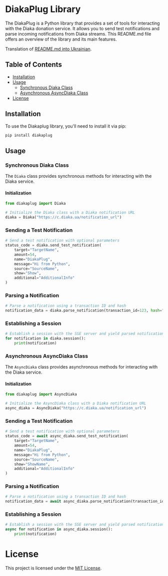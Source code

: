 # DiakaPlug Library

The DiakaPlug is a Python library that provides a set of tools for interacting with the Diaka donation service. It allows you to send test notifications and parse incoming notifications from Diaka streams. This README.md file offers an overview of the library and its main features.

Translation of [README.md into Ukrainian](https://github.com/d3kxrma/diakaplug/blob/main/README_UK.md).

## Table of Contents
- [Installation](#installation)
- [Usage](#usage)
  - [Synchronous Diaka Class](#synchronous-diaka-class)
  - [Asynchronous AsyncDiaka Class](#asynchronous-asyncdiaka-class)
- [License](#license)

## Installation

To use the Diakaplug library, you'll need to install it via pip:

```bash
pip install diakaplug
```
## Usage

### Synchronous Diaka Class

The `Diaka` class provides synchronous methods for interacting with the Diaka service.

#### Initialization

```python
from diakaplug import Diaka

# Initialize the Diaka class with a Diaka notification URL
diaka = Diaka("https://c.diaka.ua/notification_url")
```
### Sending a Test Notification
```python
# Send a test notification with optional parameters
status_code = diaka.send_test_notification(
    target="TargetName",
    amount=54,
    name="DiakaPlug",
    message="Hi from Python",
    source="SourceName",
    show="Show",
    additional="AdditionalInfo"
)
```
### Parsing a Notification
```python
# Parse a notification using a transaction ID and hash
notification_data = diaka.parse_notification(transaction_id=123, hash="notification_hash")
```
### Establishing a Session
```python
# Establish a session with the SSE server and yield parsed notifications
for notification in diaka.session():
    print(notification)
```

### Asynchronous AsyncDiaka Class

The `AsyncDiaka` class provides asynchronous methods for interacting with the Diaka service.

#### Initialization

```python
from diakaplug import AsyncDiaka

# Initialize the AsyncDiaka class with a Diaka notification URL
async_diaka = AsyncDiaka("https://c.diaka.ua/notification_url")
```
### Sending a Test Notification
```python
# Send a test notification with optional parameters
status_code = await async_diaka.send_test_notification(
    target="TargetName",
    amount=54,
    name="DiakaPlug",
    message="Hi from Python",
    source="SourceName",
    show="ShowName",
    additional="AdditionalInfo"
)
```
### Parsing a Notification
```python
# Parse a notification using a transaction ID and hash
notification_data = await async_diaka.parse_notification(transaction_id=123, hash="notification_hash")
```
### Establishing a Session
```python
# Establish a session with the SSE server and yield parsed notifications
async for notification in async_diaka.session():
    print(notification)
```

# License
This project is licensed under the [MIT License](https://github.com/d3kxrma/diakaplug/blob/main/LICENSE).
